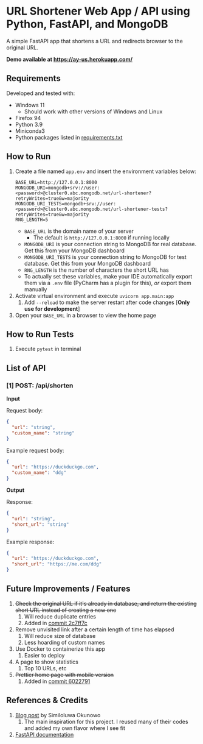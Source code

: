 # URL Shortener Web App / API using Python, FastAPI, and MongoDB

A simple FastAPI app that shortens a URL and redirects browser to the original URL.

**Demo available at https://ay-us.herokuapp.com/**

## Requirements

Developed and tested with:

- Windows 11
    - Should work with other versions of Windows and Linux
- Firefox 94
- Python 3.9
- Miniconda3
- Python packages listed in [requirements.txt](requirements.txt)

## How to Run

1. Create a file named `app.env` and insert the environment variables below:
    ```shell
    BASE_URL=http://127.0.0.1:8000
    MONGODB_URI=mongodb+srv://user:<password>@cluster0.abc.mongodb.net/url-shortener?retryWrites=true&w=majority
    MONGODB_URI_TESTS=mongodb+srv://user:<password>@cluster0.abc.mongodb.net/url-shortener-tests?retryWrites=true&w=majority
    RNG_LENGTH=5
    ```
    - `BASE_URL` is the domain name of your server
        - The default is `http://127.0.0.1:8000` if running locally
    - `MONGODB_URI` is your connection string to MongoDB for real database. Get this from your MongoDB dashboard
    - `MONGODB_URI_TESTS` is your connection string to MongoDB for test database. Get this from your MongoDB dashboard
    - `RNG_LENGTH` is the number of characters the short URL has
    - To actually set these variables, make your IDE automatically export them via a `.env` file
      (PyCharm has a plugin for this), _or_ export them manually
2. Activate virtual environment and execute `uvicorn app.main:app`
    1. Add `--reload` to make the server restart after code changes [**Only use for development**]
3. Open your `BASE_URL` in a browser to view the home page

## How to Run Tests

1. Execute `pytest` in terminal

## List of API

### [1] POST: /api/shorten

**Input**

Request body:

```json
{
  "url": "string",
  "custom_name": "string"
}
```

Example request body:

```json
{
  "url": "https://duckduckgo.com",
  "custom_name": "ddg"
}
```

**Output**

Response:

```json
{
  "url": "string",
  "short_url": "string"
}
```

Example response:

```json
{
  "url": "https://duckduckgo.com",
  "short_url": "https://me.com/ddg"
}
```

## Future Improvements / Features

1. ~~Check the original URL if it's already in database, and return the existing short URL instead of creating a new one~~
    1. Will reduce duplicate entries
    2. Added in [commit 2c7ff7c](https://github.com/adibyhy/url-shortener-fastapi/commit/2c7ff7ce60377247c4ad0ffae4176dedac63131a)
2. Remove unvisited link after a certain length of time has elapsed
    1. Will reduce size of database
    2. Less hoarding of custom names
3. Use Docker to containerize this app
    1. Easier to deploy
4. A page to show statistics
    1. Top 10 URLs, etc
5. ~~Prettier home page with mobile version~~
   1. Added in [commit 6022791](https://github.com/adibyhy/url-shortener-fastapi/commit/60227910ba74e0ebe753c15ab3dfad308812b706)

## References & Credits

1. [Blog post](https://simiokunowo.hashnode.dev/build-a-url-shortener-with-fastapi-mongodb-and-python) by Similoluwa
   Okunowo
    1. The main inspiration for this project. I reused many of their codes and added my own flavor where I see fit
2. [FastAPI documentation](https://fastapi.tiangolo.com/)
